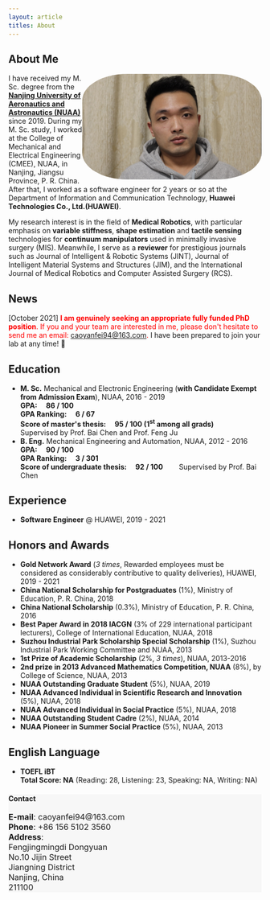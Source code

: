 ```yaml
---
layout: article
titles: About
---
```

## About Me
<img class="shadow" src="/assets/about/CYF.png" height="210" width="auto" style="border-radius:25%; float: right" />

I have received my M. Sc. degree from the **[Nanjing University of Aeronautics and Astronautics (NUAA)](https://www.nuaa.edu.cn/479/list.htm)** since 2019. During my M. Sc. study, I worked at the College of Mechanical and Electrical Engineering (CMEE), NUAA, in Nanjing, Jiangsu Province, P. R. China. After that, I worked as a software engineer for 2 years or so at the Department of Information and Communication Technology, **Huawei Technologies Co., Ltd.(HUAWEI)**.

My research interest is in the field of **Medical Robotics**, with particular emphasis on **variable stiffness**, **shape estimation** and **tactile sensing** technologies for **continuum manipulators** used in minimally invasive surgery (MIS). Meanwhile, I serve as a **reviewer** for prestigious journals such as Journal of Intelligent & Robotic Systems (JINT), Journal of Intelligent Material Systems and Structures (JIM), and the International Journal of Medical Robotics and Computer Assisted Surgery (RCS).

## News
[October 2021] <font color='red'><b>I am genuinely seeking an appropriate fully funded PhD position</b>. If you and your team are interested in me, please don't hesitate to send me an email: caoyanfei94@163.com.</font> I have been prepared to join your lab at any time! 🌝 

## Education
- **M. Sc.** Mechanical and Electronic Engineering (**with Candidate Exempt from Admission Exam**), NUAA, 2016 - 2019<br/>
**GPA:&emsp; 86 / 100**<br/>
**GPA Ranking:&emsp; 6 / 67**<br/>
**Score of master's thesis:&emsp; 95 / 100 (1<sup>st</sup> among all grads)** &emsp;&emsp;Supervised by Prof. Bai Chen and Prof. Feng Ju
- **B. Eng.** Mechanical Engineering and Automation, NUAA, 2012 - 2016<br/>
**GPA:&emsp; 90 / 100**<br/>
**GPA Ranking:&emsp; 3 / 301**<br/>
**Score of undergraduate thesis:&emsp; 92 / 100** &emsp;&emsp;Supervised by Prof. Bai Chen

## Experience
- **Software Engineer** @ HUAWEI, 2019 - 2021

## Honors and Awards
- **Gold Network Award** (*3 times*, Rewarded employees must be considered as considerably contributive to quality deliveries), HUAWEI, 2019 - 2021
- **China National Scholarship for Postgraduates** (1%), Ministry of Education, P. R. China, 2018
- **China National Scholarship** (0.3%), Ministry of Education, P. R. China, 2016
- **Best Paper Award in 2018 IACGN** (3% of 229 international participant lecturers), College of International Education, NUAA, 2018
- **Suzhou Industrial Park Scholarship Special Scholarship** (1%), Suzhou Industrial Park Working Committee and NUAA, 2013
- **1st Prize of Academic Scholarship** (2%, *3 times*), NUAA, 2013-2016
- **2nd prize in 2013 Advanced Mathematics Competition, NUAA** (8%), by College of Science, NUAA, 2013
- **NUAA Outstanding Graduate Student** (5%), NUAA, 2019
- **NUAA Advanced Individual in Scientific Research and Innovation** (5%), NUAA, 2018
- **NUAA Advanced Individual in Social Practice** (5%), NUAA, 2018
- **NUAA Outstanding Student Cadre** (2%), NUAA, 2014
- **NUAA Pioneer in Summer Social Practice** (5%), NUAA, 2013

## English Language
- **TOEFL iBT**<br/>
**Total Score: NA** (Reading: 28, Listening: 23, Speaking: NA, Writing: NA)

<div class="hero" style="background-color:#f7f7f7; ">
  <div class="hero__content">
    <h4>Contact</h4>
    <p style="font-size: medium;">
      <b>E-mail</b>: caoyanfei94@163.com<br>
      <b>Phone</b>: +86 156 5102 3560<br>
      <b>Address</b>:<br>
      Fengjingmingdi Dongyuan<br>
      No.10 Jijin Street<br>
      Jiangning District<br>
      Nanjing, China<br>
      211100
    </p>
  </div>
</div>
